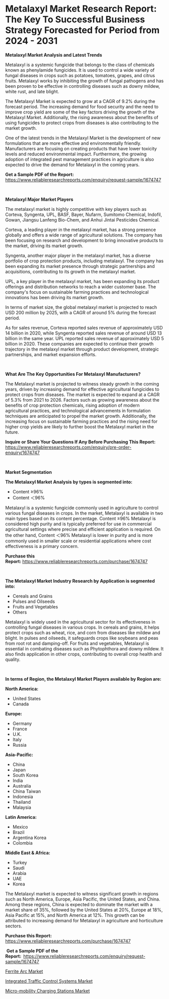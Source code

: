 <p><h1>Metalaxyl Market Research Report: The Key To Successful Business Strategy Forecasted for Period from 2024 - 2031</h1></p><p><strong>Metalaxyl Market Analysis and Latest Trends</strong></p>
<p><p>Metalaxyl is a systemic fungicide that belongs to the class of chemicals known as phenylamide fungicides. It is used to control a wide variety of fungal diseases in crops such as potatoes, tomatoes, grapes, and citrus fruits. Metalaxyl works by inhibiting the growth of fungal pathogens and has been proven to be effective in controlling diseases such as downy mildew, white rust, and late blight.</p><p>The Metalaxyl Market is expected to grow at a CAGR of 9.2% during the forecast period. The increasing demand for food security and the need to improve crop yield are some of the key factors driving the growth of the Metalaxyl Market. Additionally, the rising awareness about the benefits of using fungicides to protect crops from diseases is also contributing to the market growth.</p><p>One of the latest trends in the Metalaxyl Market is the development of new formulations that are more effective and environmentally friendly. Manufacturers are focusing on creating products that have lower toxicity levels and reduced environmental impact. Furthermore, the growing adoption of integrated pest management practices in agriculture is also expected to drive the demand for Metalaxyl in the coming years.</p></p>
<p><strong>Get a Sample PDF of the Report:&nbsp;</strong> <a href="https://www.reliableresearchreports.com/enquiry/request-sample/1674747">https://www.reliableresearchreports.com/enquiry/request-sample/1674747</a></p>
<p>&nbsp;</p>
<p><strong>Metalaxyl Major Market Players</strong></p>
<p><p>The metalaxyl market is highly competitive with key players such as Corteva, Syngenta, UPL, BASF, Bayer, Nufarm, Sumitomo Chemical, Indofil, Gowan, Jiangsu Lanfeng Bio-Chem, and Anhui Jintai Pesticides Chemical. </p><p>Corteva, a leading player in the metalaxyl market, has a strong presence globally and offers a wide range of agricultural solutions. The company has been focusing on research and development to bring innovative products to the market, driving its market growth. </p><p>Syngenta, another major player in the metalaxyl market, has a diverse portfolio of crop protection products, including metalaxyl. The company has been expanding its market presence through strategic partnerships and acquisitions, contributing to its growth in the metalaxyl market.</p><p>UPL, a key player in the metalaxyl market, has been expanding its product offerings and distribution networks to reach a wider customer base. The company's focus on sustainable farming practices and technological innovations has been driving its market growth.</p><p>In terms of market size, the global metalaxyl market is projected to reach USD 200 million by 2025, with a CAGR of around 5% during the forecast period. </p><p>As for sales revenue, Corteva reported sales revenue of approximately USD 14 billion in 2020, while Syngenta reported sales revenue of around USD 13 billion in the same year. UPL reported sales revenue of approximately USD 5 billion in 2020. These companies are expected to continue their growth trajectory in the metalaxyl market through product development, strategic partnerships, and market expansion efforts.</p></p>
<p>&nbsp;</p>
<p><strong>What Are The Key Opportunities For Metalaxyl Manufacturers?</strong></p>
<p><p>The Metalaxyl market is projected to witness steady growth in the coming years, driven by increasing demand for effective agricultural fungicides to protect crops from diseases. The market is expected to expand at a CAGR of 5.3% from 2021 to 2026. Factors such as growing awareness about the benefits of crop protection chemicals, rising adoption of modern agricultural practices, and technological advancements in formulation techniques are anticipated to propel the market growth. Additionally, the increasing focus on sustainable farming practices and the rising need for higher crop yields are likely to further boost the Metalaxyl market in the future.</p></p>
<p><strong>Inquire or Share Your Questions If Any Before Purchasing This Report:</strong> <a href="https://www.reliableresearchreports.com/enquiry/pre-order-enquiry/1674747">https://www.reliableresearchreports.com/enquiry/pre-order-enquiry/1674747</a></p>
<p>&nbsp;</p>
<p><strong>Market Segmentation</strong></p>
<p><strong>The Metalaxyl Market Analysis by types is segmented into:</strong></p>
<p><ul><li>Content ≥96%</li><li>Content ＜96%</li></ul></p>
<p><p>Metalaxyl is a systemic fungicide commonly used in agriculture to control various fungal diseases in crops. In the market, Metalaxyl is available in two main types based on its content percentage. Content ≥96% Metalaxyl is considered high purity and is typically preferred for use in commercial agricultural settings where precise and efficient application is required. On the other hand, Content ＜96% Metalaxyl is lower in purity and is more commonly used in smaller scale or residential applications where cost effectiveness is a primary concern.</p></p>
<p><strong>Purchase this Report:&nbsp;</strong><a href="https://www.reliableresearchreports.com/purchase/1674747">https://www.reliableresearchreports.com/purchase/1674747</a></p>
<p>&nbsp;</p>
<p><strong>The Metalaxyl Market Industry Research by Application is segmented into:</strong></p>
<p><ul><li>Cereals and Grains</li><li>Pulses and Oilseeds</li><li>Fruits and Vegetables</li><li>Others</li></ul></p>
<p><p>Metalaxyl is widely used in the agricultural sector for its effectiveness in controlling fungal diseases in various crops. In cereals and grains, it helps protect crops such as wheat, rice, and corn from diseases like mildew and blight. In pulses and oilseeds, it safeguards crops like soybeans and peas from root rot and damping-off. For fruits and vegetables, Metalaxyl is essential in combating diseases such as Phytophthora and downy mildew. It also finds application in other crops, contributing to overall crop health and quality.</p></p>
<p>&nbsp;</p>
<p><strong>In terms of Region, the Metalaxyl Market Players available by Region are:</strong></p>
<p>
    <p> <strong> North America: </strong>
        <ul>
            <li>United States</li>
            <li>Canada</li>
        </ul>
        </p> 
    <p> <strong> Europe: </strong>
        <ul>
            <li>Germany</li>
            <li>France</li>
            <li>U.K.</li>
            <li>Italy</li>
            <li>Russia</li>
        </ul>
        </p> 
    <p> <strong> Asia-Pacific: </strong>
        <ul>
            <li>China</li>
            <li>Japan</li>
            <li>South Korea</li>
            <li>India</li>
            <li>Australia</li>
            <li>China Taiwan</li>
            <li>Indonesia</li>
            <li>Thailand</li>
            <li>Malaysia</li>
        </ul>
        </p> 
    <p> <strong> Latin America: </strong>
        <ul>
            <li>Mexico</li>
            <li>Brazil</li>
            <li>Argentina Korea</li>
            <li>Colombia</li>
        </ul>
        </p> 
    <p> <strong> Middle East & Africa: </strong>
        <ul>
            <li>Turkey</li>
            <li>Saudi</li>
            <li>Arabia</li>
            <li>UAE</li>
            <li>Korea</li>
        </ul>
    </p>
    </p>
<p><p>The Metalaxyl market is expected to witness significant growth in regions such as North America, Europe, Asia Pacific, the United States, and China. Among these regions, China is expected to dominate the market with a market share of 35%, followed by the United States at 20%, Europe at 18%, Asia Pacific at 15%, and North America at 12%. This growth can be attributed to increasing demand for Metalaxyl in agriculture and horticulture sectors.</p></p>
<p><strong>Purchase this Report: </strong><a href="https://www.reliableresearchreports.com/purchase/1674747">https://www.reliableresearchreports.com/purchase/1674747</a></p>
<p>&nbsp;<strong>Get a Sample PDF of the Report:&nbsp;&nbsp;</strong><a href="https://www.reliableresearchreports.com/enquiry/request-sample/1674747">https://www.reliableresearchreports.com/enquiry/request-sample/1674747</a></p>
<p><strong></strong></p>
<p><p><a href="https://view.publitas.com/reportprime-1/ferrite-arc-market-with-the-goal-of-estimating-the-market-size-and-future-growth-potential-of-various-market-segments-based-on-component-applications-end-user-and-region/">Ferrite Arc Market</a></p><p><a href="https://view.publitas.com/reportprime-1/integrated-traffic-control-systems-market-size-and-examines-its-market-scope-with-a-primary-focus-on-growth-opportunities-and-forecasted-trends-spanning-from-2023-to-2030/">Integrated Traffic Control Systems Market</a></p><p><a href="https://view.publitas.com/reportprime-1/micro-mobility-charging-stations-market-research-report-provides-critical-insights-that-can-help-shape-business-development-and-investment-strategies/">Micro-mobility Charging Stations Market</a></p></p>